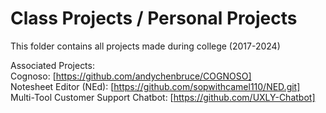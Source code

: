 # Class Projects / Personal Projects
This folder contains all projects made during college (2017-2024) <br>

Associated Projects:<br>
Cognoso: [https://github.com/andychenbruce/COGNOSO] <br>
Notesheet Editor (NEd): [https://github.com/sopwithcamel110/NED.git] <br>
Multi-Tool Customer Support Chatbot: [https://github.com/UXLY-Chatbot] <br>
